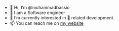 - 👋 Hi, I’m @muhammadbassio
- 👀 I am a Software engineer
- 🌱 I’m currently interested in  related development.
- 📫 You can reach me on [my website](https://bassio.xyz)

<!---
muhammadbassio/muhammadbassio is a ✨ special ✨ repository because its `README.md` (this file) appears on your GitHub profile.
You can click the Preview link to take a look at your changes.
--->
